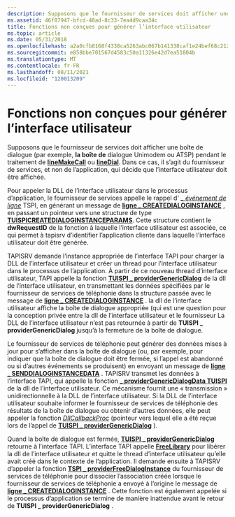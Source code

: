 ```yaml
---
description: Supposons que le fournisseur de services doit afficher une boîte de dialogue (par exemple, la boîte de dialogue Unimodem ou ATSP) pendant le traitement de lineMakeCall ou lineDial.
ms.assetid: 46f87947-bfcd-48ad-8c33-7ea4d9caa34c
title: Fonctions non conçues pour générer l’interface utilisateur
ms.topic: article
ms.date: 05/31/2018
ms.openlocfilehash: a2a0cfb8168f4338ca5263abc067b141338caf1e24bef68c21241cfd6e53690d
ms.sourcegitcommit: e858bbe701567d4583c50a11326e42d7ea51804b
ms.translationtype: MT
ms.contentlocale: fr-FR
ms.lasthandoff: 08/11/2021
ms.locfileid: "120013209"
---
```

# <a name="functions-not-designed-to-generate-ui"></a>Fonctions non conçues pour générer l’interface utilisateur

Supposons que le fournisseur de services doit afficher une boîte de dialogue (par exemple, **la boîte de** dialogue Unimodem ou ATSP) pendant le traitement de [**lineMakeCall**](/windows/win32/api/tapi/nf-tapi-linemakecall) ou [**lineDial**](/windows/win32/api/tapi/nf-tapi-linedial). Dans ce cas, il s’agit du fournisseur de services, et non de l’application, qui décide que l’interface utilisateur doit être affichée.

Pour appeler la DLL de l’interface utilisateur dans le processus d’application, le fournisseur de services appelle le rappel d' [*\_ événement de ligne*](/windows/win32/api/tspi/nc-tspi-lineevent) TSPI, en générant un message de [**ligne \_ CREATEDIALOGINSTANCE**](line-createdialoginstance.md) , en passant un pointeur vers une structure de type [**TUISPICREATEDIALOGINSTANCEPARAMS**](/windows/win32/api/tspi/ns-tspi-tuispicreatedialoginstanceparams). Cette structure contient le **dwRequestID** de la fonction à laquelle l’interface utilisateur est associée, ce qui permet à tapisrv d’identifier l’application cliente dans laquelle l’interface utilisateur doit être générée.

TAPISRV demande l’instance appropriée de l’interface TAPI pour charger la DLL de l’interface utilisateur et créer un thread pour l’interface utilisateur dans le processus de l’application. À partir de ce nouveau thread d’interface utilisateur, TAPI appelle la fonction [**TUISPI \_ providerGenericDialog**](/windows/win32/api/tspi/nf-tspi-tuispi_providergenericdialog) de la dll de l’interface utilisateur, en transmettant les données spécifiées par le fournisseur de services de téléphonie dans la structure passée avec le message de [**ligne \_ CREATEDIALOGINSTANCE**](line-createdialoginstance.md) . la dll de l’interface utilisateur affiche la boîte de dialogue appropriée (qui est une question pour la conception privée entre la dll de l’interface utilisateur et le fournisseur La DLL de l’interface utilisateur n’est pas retournée à partir de **TUISPI \_ providerGenericDialog** jusqu’à la fermeture de la boîte de dialogue.

Le fournisseur de services de téléphonie peut générer des données mises à jour pour s’afficher dans la boîte de dialogue (ou, par exemple, pour indiquer que la boîte de dialogue doit être fermée, si l’appel est abandonné ou si d’autres événements se produisent) en envoyant un message de [**ligne \_ SENDDIALOGINSTANCEDATA**](line-senddialoginstancedata.md) . TAPISRV transmet les données à l’interface TAPI, qui appelle la fonction [**\_ providerGenericDialogData TUISPI**](/windows/win32/api/tspi/nf-tspi-tuispi_providergenericdialogdata) de la dll de l’interface utilisateur. Ce mécanisme fournit une « transmission » unidirectionnelle à la DLL de l’interface utilisateur. Si la DLL de l’interface utilisateur souhaite informer le fournisseur de services de téléphonie des résultats de la boîte de dialogue ou obtenir d’autres données, elle peut appeler la fonction [*DllCallbackProc*](/windows/win32/api/tspi/nc-tspi-tuispidllcallback) (pointeur vers lequel elle a été reçue lors de l’appel de [**TUISPI \_ providerGenericDialog**](/windows/win32/api/tspi/nf-tspi-tuispi_providergenericdialog) ).

Quand la boîte de dialogue est fermée, [**TUISPI \_ providerGenericDialog**](/windows/win32/api/tspi/nf-tspi-tuispi_providergenericdialog) retourne à l’interface TAPI. L’interface TAPI appelle [**FreeLibrary**](/windows/desktop/api/libloaderapi/nf-libloaderapi-freelibrary) pour libérer la dll de l’interface utilisateur et quitte le thread d’interface utilisateur qu’elle avait créé dans le contexte de l’application. Il demande ensuite à TAPISRV d’appeler la fonction [**TSPI \_ providerFreeDialogInstance**](/windows/win32/api/tspi/nf-tspi-tspi_providerfreedialoginstance) du fournisseur de services de téléphonie pour dissocier l’association créée lorsque le fournisseur de services de téléphonie a envoyé à l’origine le message de [**ligne \_ CREATEDIALOGINSTANCE**](line-createdialoginstance.md) . Cette fonction est également appelée si le processus d’application se termine de manière inattendue avant le retour de **TUISPI \_ providerGenericDialog** .

 

 
